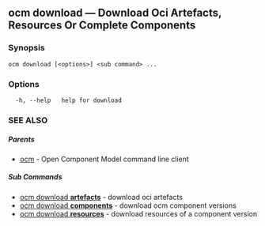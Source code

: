 ## ocm download &mdash; Download Oci Artefacts, Resources Or Complete Components

### Synopsis

```
ocm download [<options>] <sub command> ...
```

### Options

```
  -h, --help   help for download
```

### SEE ALSO

##### Parents

* [ocm](ocm.md)	 - Open Component Model command line client


##### Sub Commands

* [ocm download <b>artefacts</b>](ocm_download_artefacts.md)	 - download oci artefacts
* [ocm download <b>components</b>](ocm_download_components.md)	 - download ocm component versions
* [ocm download <b>resources</b>](ocm_download_resources.md)	 - download resources of a component version

